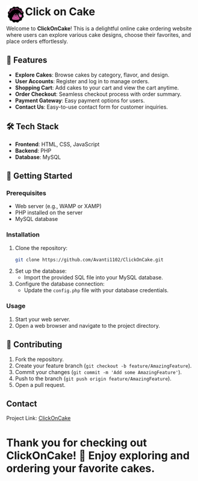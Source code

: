 # <img src = "Assets/Logo.jpg" alt="Logo" height ="50" align="left"> Click on Cake 
Welcome to **ClickOnCake**! This is a delightful online cake ordering website where users can explore various cake designs, choose their favorites, and place orders effortlessly.


## 🎨 Features

- **Explore Cakes**: Browse cakes by category, flavor, and design.
- **User Accounts**: Register and log in to manage orders.
- **Shopping Cart**: Add cakes to your cart and view the cart anytime.
- **Order Checkout**: Seamless checkout process with order summary.
- **Payment Gateway**: Easy payment options for users.
- **Contact Us**: Easy-to-use contact form for customer inquiries.

## 🛠️ Tech Stack

- **Frontend**: HTML, CSS, JavaScript
- **Backend**: PHP
- **Database**: MySQL

## 🚀 Getting Started

### Prerequisites

- Web server (e.g., WAMP or XAMP)
- PHP installed on the server
- MySQL database

### Installation

1. Clone the repository:
    ```sh
    git clone https://github.com/Avanti1102/ClickOnCake.git
    ```
2. Set up the database:
    - Import the provided SQL file into your MySQL database.
3. Configure the database connection:
    - Update the `config.php` file with your database credentials.

### Usage

1. Start your web server.
2. Open a web browser and navigate to the project directory.

## 🌟 Contributing

1. Fork the repository.
2. Create your feature branch (`git checkout -b feature/AmazingFeature`).
3. Commit your changes (`git commit -m 'Add some AmazingFeature'`).
4. Push to the branch (`git push origin feature/AmazingFeature`).
5. Open a pull request.


## Contact

Project Link: [ClickOnCake](https://github.com/Avanti1102/ClickOnCake)

# Thank you for checking out ClickOnCake! 🎂 Enjoy exploring and ordering your favorite cakes.

